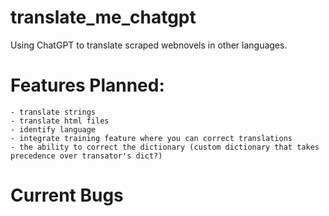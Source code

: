 # translate_me_chatgpt
Using ChatGPT to translate scraped webnovels in other languages.


# Features Planned:
    - translate strings
    - translate html files
    - identify language
    - integrate training feature where you can correct translations
    - the ability to correct the dictionary (custom dictionary that takes precedence over transator's dict?)

# Current Bugs
